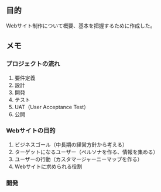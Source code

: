 ## 目的

Webサイト制作について概要、基本を把握するために作成した。

## メモ

### プロジェクトの流れ

1. 要件定義
2. 設計
3. 開発
4. テスト
5. UAT（User Acceptance Test）
6. 公開

### Webサイトの目的

1. ビジネスゴール（中長期の経営方針から考える）
2. ターゲットになるユーザー（ペルソナを作る、情報を集める）
3. ユーザーの行動（カスタマージャーニーマップを作る）
4. Webサイトに求められる役割

### 開発
